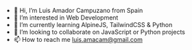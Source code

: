 - 👋 Hi, I’m Luis Amador Campuzano from Spain
- 👀 I’m interested in Web Development
- 🌱 I’m currently learning AlpineJS, TailwindCSS & Python
- 💞️ I’m looking to collaborate on JavaScript or Python projects
- 📫 How to reach me luis.amacam@gmail.com

<!---
luisacdev/luisacdev is a ✨ special ✨ repository because its `README.md` (this file) appears on your GitHub profile.
You can click the Preview link to take a look at your changes.
--->
